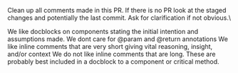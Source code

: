 Clean up all comments made in this PR. If there is no PR look at the staged changes and potentially the last commit.  Ask for clarification if not obvious.\

We like docblocks on components stating the initial intention and assumptions made. We dont care for @param and @return annotations
We like inline comments that are very short giving vital reasoning, insight, and/or context
We do not like inline comments that are long. These are probably best included in a docblock to a component or critical method.
